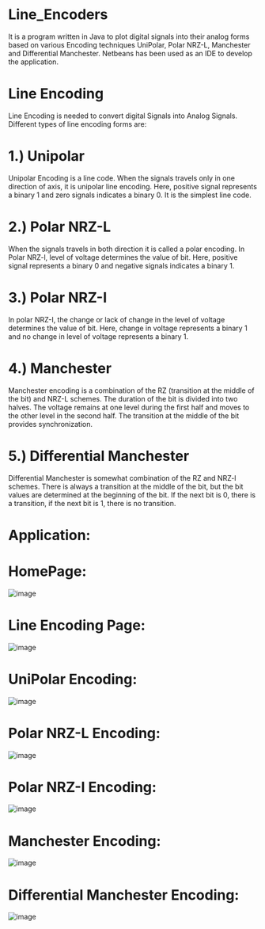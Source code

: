 # Line_Encoders
It is a program written in Java to plot digital signals into their analog forms based on various Encoding techniques UniPolar, Polar NRZ-L, Manchester and Differential Manchester. Netbeans has been used as an IDE to develop the application.

# Line Encoding
Line Encoding is needed to convert digital Signals into Analog Signals.
Different types of line encoding forms are:
# 1.)	Unipolar
Unipolar Encoding is a line code.
When the signals travels only in one direction of axis, it is unipolar line encoding.
Here, positive signal represents a binary 1 and zero signals indicates a binary 0.
It is the simplest line code. 
# 2.)	Polar NRZ-L
When the signals travels in both direction it is called a polar encoding.
In Polar NRZ-l, level of voltage determines the value of bit.
Here, positive signal represents a binary 0 and negative signals indicates a binary 1.
# 3.)	Polar NRZ-I
In polar NRZ-I, the change or lack of change in the level of voltage determines the value of bit.
Here, change in voltage represents a binary 1 and no change in level of voltage represents a binary 1.
# 4.)	Manchester
Manchester encoding is a combination of the RZ (transition at the middle of the bit) and NRZ-L schemes. The duration of the bit is divided into two halves. The voltage remains at one level during the first half and moves to the other level in the second half. The transition at the middle of the bit provides synchronization.
# 5.)	Differential Manchester
Differential Manchester is somewhat combination of the RZ and NRZ-l schemes.
There is always a transition at the middle of the bit, but the bit values are determined at the beginning of the bit. If the next bit is 0, there is a transition, if the next bit is 1, there is no transition.

# Application:

# HomePage:
![image](https://user-images.githubusercontent.com/91418677/196049522-6d58298e-1a79-4073-9cc2-bc6f27532d88.png)

# Line Encoding Page:
![image](https://user-images.githubusercontent.com/91418677/196049528-0b1bfc62-458b-4d3b-9633-320c99f28ecd.png)


# UniPolar Encoding:
![image](https://user-images.githubusercontent.com/91418677/196049541-c34d483c-8c61-492c-9f94-2920f215a0b1.png)

# Polar NRZ-L Encoding:
![image](https://user-images.githubusercontent.com/91418677/196049549-f6f06da8-1b0d-487d-96e1-5c80c79417f5.png)

# Polar NRZ-I Encoding:
![image](https://user-images.githubusercontent.com/91418677/196049562-10c3b446-d97e-499f-91d0-b0a6d8b50c9e.png)

# Manchester Encoding:
![image](https://user-images.githubusercontent.com/91418677/196049568-c1f236d1-f586-4d19-aa18-0eed1168e9f5.png)

# Differential Manchester Encoding:
![image](https://user-images.githubusercontent.com/91418677/196049583-165e3cc0-2363-40fd-adf5-2d7fc8588e89.png)

